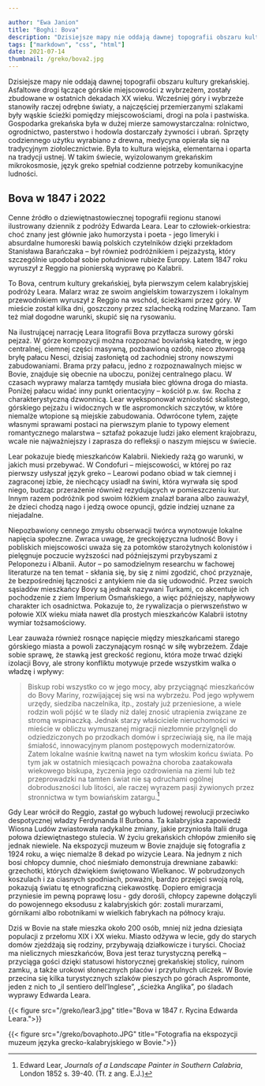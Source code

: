 ```yaml
---

author: "Ewa Janion"
title: "Boghi: Bova"
description: "Dzisiejsze mapy nie oddają dawnej topografii obszaru kultury grekańskiej."
tags: ["markdown", "css", "html"]
date: 2021-07-14
thumbnail: /greko/bova2.jpg
---
```



Dzisiejsze mapy nie oddają dawnej topografii obszaru kultury grekańskiej. Asfaltowe drogi łączące górskie miejscowości z wybrzeżem, zostały zbudowane w ostatnich dekadach XX wieku. Wcześniej góry i wybrzeże stanowiły raczej odrębne światy, a najczęściej przemierzanymi szlakami były wąskie ścieżki pomiędzy miejscowościami, drogi na pola i pastwiska. Gospodarka grekańska była w dużej mierze samowystarczalna: rolnictwo, ogrodnictwo, pasterstwo i hodowla dostarczały żywności i ubrań. Sprzęty codziennego użytku wyrabiano z drewna, medycyna opierała się na tradycyjnym ziołolecznictwie. Była to kultura wiejska, elementarna i oparta na tradycji ustnej. W takim świecie, wyizolowanym grekańskim mikrokosmosie, język greko spełniał codzienne potrzeby komunikacyjne ludności. 

## Bova w 1847 i 2022

Cenne źródło o dziewiętnastowiecznej topografii regionu stanowi ilustrowany dziennik z podróży Edwarda Leara. Lear to człowiek-orkiestra: choć znany jest głównie jako humorzysta i poeta - jego limeryki i absurdalne humoreski bawią polskich czytelników dzięki przekładom Stanisława Barańczaka – był również podróżnikiem i pejzażystą, który szczególnie upodobał sobie południowe rubieże Europy. Latem 1847 roku wyruszył z Reggio na pionierską wyprawę po Kalabrii.

To Bova, centrum kultury grekańskiej, była pierwszym celem kalabryjskiej podróży Leara. Malarz wraz ze swoim angielskim towarzyszem i lokalnym przewodnikiem wyruszył z Reggio na wschód, ścieżkami przez góry. W mieście został kilka dni, goszczony przez szlachecką rodzinę Marzano. Tam też miał dogodne warunki, skupić się na rysowaniu. 

Na ilustrującej narrację Leara litografii Bova przytłacza surowy górski pejzaż.  W górze kompozycji można rozpoznać boviańską katedrę, w jego centralnej, ciemnej części masywną, pozbawioną ozdób, nieco złowrogą bryłę pałacu Nesci, dzisiaj zasłoniętą od zachodniej strony nowszymi zabudowaniami. Brama przy pałacu, jedno z rozpoznawalnych miejsc w Bovie, znajduje się obecnie na uboczu, poniżej centralnego placu. W czasach wyprawy malarza tamtędy musiała biec główna droga do miasta. Poniżej pałacu widać inny punkt orientacyjny – kościół p.w. św. Rocha z charakterystyczną dzwonnicą. Lear wyeksponował wzniosłość skalistego, górskiego pejzażu i widocznych w tle aspromonckich szczytów, w które niemalże wtopione są miejskie zabudowania. Odwrócone tyłem, zajęte własnymi sprawami postaci na pierwszym planie to typowy element romantycznego malarstwa – sztafaż pokazuje ludzi jako element krajobrazu, wcale nie najważniejszy i zaprasza do refleksji o naszym miejscu w świecie. 

Lear pokazuje biedę mieszkańców Kalabrii. Niekiedy rażą go warunki, w jakich musi przebywać. W Condofuri – miejscowości, w której po raz pierwszy usłyszał język greko – Learowi podano obiad w tak ciemnej i zagraconej izbie, że niechcący usiadł na świni, która wyrwała się spod niego, budząc przerażenie również rezydujących w pomieszczeniu kur. Innym razem podróżnik pod swoim łóżkiem znalazł barana albo zauważył, że dzieci chodzą nago i jedzą owoce opuncji, gdzie indziej uznane za niejadalne. 

Niepozbawiony cennego zmysłu obserwacji twórca wynotowuje lokalne napięcia społeczne. Zwraca uwagę, że greckojęzyczna ludność Bovy i pobliskich miejscowości uważa się za potomków starożytnych kolonistów i pielęgnuje poczucie wyższości nad późniejszymi przybyszami z Peloponezu i Albanii. Autor – po samodzielnym researchu w fachowej literaturze na ten temat - skłania się, by się z nimi zgodzić, choć przyznaje, że bezpośredniej łączności z antykiem nie da się udowodnić. Przez swoich sąsiadów mieszkańcy Bovy są jednak nazywani Turkami, co akcentuje ich pochodzenie z ziem Imperium Osmańskiego, a więc późniejszy, napływowy charakter ich osadnictwa. Pokazuje to, że rywalizacja o pierwszeństwo w połowie XIX wieku miała nawet dla prostych mieszkańców Kalabrii istotny wymiar tożsamościowy. 

Lear zauważa również rosnące napięcie między mieszkańcami starego górskiego miasta a powoli zaczynającym rosnąć w siłę wybrzeżem. Zdaje sobie sprawę, że stawką jest greckość regionu, która może trwać dzięki izolacji Bovy, ale strony konfliktu motywuje przede wszystkim walka o władzę i wpływy: 

> Biskup robi wszystko co w jego mocy, aby przyciągnąć mieszkańców do Bovy Mariny, rozwijającej się wsi na wybrzeżu. Pod jego wpływem urzędy, siedziba naczelnika, itp., zostały już przeniesione, a wiele rodzin woli pójść w te ślady niż dalej znosić utrapienia związane ze stromą wspinaczką. Jednak starzy właściciele nieruchomości w mieście w obliczu wymuszanej migracji niezłomnie przylgnęli do odziedziczonych po przodkach domów i sprzeciwiają się, na ile mają śmiałość, innowacyjnym planom postępowych modernizatorów. Zatem lokalne waśnie kwitną nawet na tym włoskim końcu świata. Po tym jak w ostatnich miesiącach poważna choroba zaatakowała wiekowego biskupa, życzenia jego ozdrowienia na ziemi lub też przeprowadzki na tamten świat nie są odruchami ogólnej dobroduszności lub litości, ale raczej wyrazem pasji żywionych przez stronnictwa w tym bowiańskim zatargu.[^1]  

Gdy Lear wrócił do Reggio, zastał go wybuch ludowej rewolucji przeciwko despotycznej władzy Ferdynanda II Burbona. Ta kalabryjska zapowiedź Wiosna Ludów zwiastowała radykalne zmiany, jakie przyniosła Italii druga połowa dziewiętnastego stulecia. W życiu grekańskich chłopów zmieniło się jednak niewiele. Na ekspozycji muzeum w Bovie znajduje się fotografia z 1924 roku, a więc niemalże 8 dekad po wizycie Leara. Na jednym z nich bosi chłopcy dumnie, choć nieśmiało demonstruja drewniane zabawki: grzechotki, których dźwiękiem świętowano Wielkanoc. W pobrudzonych koszulach i za ciasnych spodniach, poważni, bardzo przejęci swoją rolą, pokazują światu tę etnograficzną ciekawostkę. Dopiero emigracja przyniesie im pewną poprawę losu - gdy dorośli, chłopcy zapewne dołączyli do powojennego eksodusu z kalabryjskich gór: zostali murarzami, górnikami albo robotnikami w wielkich fabrykach na północy kraju. 

Dziś w Bovie na stałe mieszka około 200 osób, mniej niż jedna dziesiąta populacji z przełomu XIX i XX wieku. Miasto odżywa w lecie, gdy do starych domów zjeżdżają się rodziny, przybywają działkowicze i turyści. Chociaż ma nielicznych mieszkańców, Bova jest teraz turystyczną perełką – przyciąga gości dzięki statusowi historycznej grekańskiej stolicy, ruinom zamku, a także urokowi słonecznych placów i przytulnych uliczek. W Bovie przecina się kilka turystycznych szlaków pieszych po górach Aspromonte, jeden z nich to „il sentiero dell’Inglese”, „ścieżka Anglika”, po śladach wyprawy Edwarda Leara. 

[^1]: Edward Lear, *Journals of a Landscape Painter in Southern Calabria*, London 1852 s. 39-40. (Tł. z ang. E.J.)

<!-- {{< figure src="/greko/bova3.jpg" title="Pałac Marzano (Nesci) - widok dzisiejszy.">}} -->

{{< figure src="/greko/lear3.jpg" title="Bova w 1847 r. Rycina Edwarda Leara.">}}

{{< figure src="/greko/bovaphoto.JPG" title="Fotografia na ekspozycji muzeum języka grecko-kalabryjskiego w Bovie.">}}

